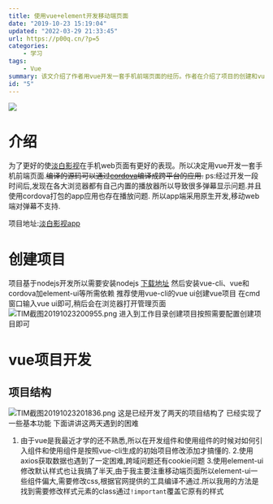```yaml
---
title: 使用vue+element开发移动端页面
date: "2019-10-23 15:19:04"
updated: "2022-03-29 21:33:45"
url: https://p00q.cn/?p=5
categories:
    - 学习
tags:
    - Vue
summary: 该文介绍了作者用vue开发一套手机前端页面的经历。作者在介绍了项目的创建和vue项目开发的基本结构后，分享了自己在开发过程中遇到的困难和解决方法。其中困难包括对如何引入和使用组件的不熟悉、使用axios获取数据时的跨域和cookie问题、以及修改element-ui默认样式的困难。作者最终通过修改样式元素的class来覆盖原有样式。
id: "5"
---
```


![](https://img.hacpai.com/bing/20180824.jpg?imageView2/1/w/960/h/540/interlace/1/q/100)

# 介绍
为了更好的使[淡白影视](https://github.com/danbai225/dbys)在手机web页面有更好的表现。所以决定用vue开发一套手机前端页面.~~编译的源码可以通过[cordova](https://cordova.apache.org/)编译成跨平台的应用.~~
ps:经过开发一段时间后,发现在各大浏览器都有自己内置的播放器所以导致很多弹幕显示问题.并且使用cordova打包的app应用也存在播放问题.
所以app端采用原生开发,移动web端对弹幕不支持.

项目地址:[淡白影视app](https://github.com/danbai225/dbysapp)

# 创建项目
项目基于nodejs开发所以需要安装nodejs
[下载地址](https://nodejs.org/zh-cn/download/)
然后安装vue-cli、vue和cordova加element-ui等所需依赖
推荐使用vue-cli的vue ui创建vue项目
在cmd窗口输入vue ui即可,稍后会在浏览器打开管理页面
![TIM截图20191023200955.png](https://img.hacpai.com/file/2019/10/TIM截图20191023200955-a2caf185.png)
进入到工作目录创建项目按照需要配置创建项目即可

# vue项目开发
## 项目结构
![TIM截图20191023201836.png](https://img.hacpai.com/file/2019/10/TIM截图20191023201836-ba40a69f.png)
这是已经开发了两天的项目结构了
已经实现了一些基本功能
下面讲讲这两天遇到的困难
1. 由于vue是我最近才学的还不熟悉,所以在开发组件和使用组件的时候对如何引入组件和使用组件是按照vue-cli生成的初始项目修改添加才搞懂的.
2.使用axios获取数据也遇到了一定困难,跨域问题还有cookie问题
3.使用element-ui修改默认样式也让我搞了半天,由于我主要注重移动端页面所以element-ui一些组件偏大,需要修改css,根据官网提供的工具编译不通过.所以我用的方法是找到需要修改样式元素的class通过`!important`覆盖它原有的样式


